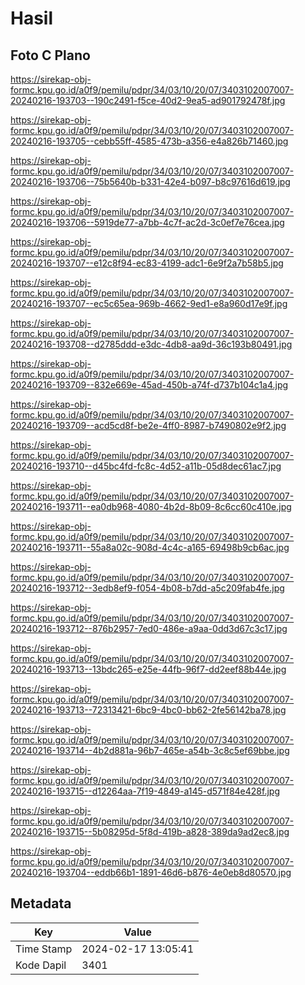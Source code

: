 # Hasil

## Foto C Plano

https://sirekap-obj-formc.kpu.go.id/a0f9/pemilu/pdpr/34/03/10/20/07/3403102007007-20240216-193703--190c2491-f5ce-40d2-9ea5-ad901792478f.jpg

https://sirekap-obj-formc.kpu.go.id/a0f9/pemilu/pdpr/34/03/10/20/07/3403102007007-20240216-193705--cebb55ff-4585-473b-a356-e4a826b71460.jpg

https://sirekap-obj-formc.kpu.go.id/a0f9/pemilu/pdpr/34/03/10/20/07/3403102007007-20240216-193706--75b5640b-b331-42e4-b097-b8c97616d619.jpg

https://sirekap-obj-formc.kpu.go.id/a0f9/pemilu/pdpr/34/03/10/20/07/3403102007007-20240216-193706--5919de77-a7bb-4c7f-ac2d-3c0ef7e76cea.jpg

https://sirekap-obj-formc.kpu.go.id/a0f9/pemilu/pdpr/34/03/10/20/07/3403102007007-20240216-193707--e12c8f94-ec83-4199-adc1-6e9f2a7b58b5.jpg

https://sirekap-obj-formc.kpu.go.id/a0f9/pemilu/pdpr/34/03/10/20/07/3403102007007-20240216-193707--ec5c65ea-969b-4662-9ed1-e8a960d17e9f.jpg

https://sirekap-obj-formc.kpu.go.id/a0f9/pemilu/pdpr/34/03/10/20/07/3403102007007-20240216-193708--d2785ddd-e3dc-4db8-aa9d-36c193b80491.jpg

https://sirekap-obj-formc.kpu.go.id/a0f9/pemilu/pdpr/34/03/10/20/07/3403102007007-20240216-193709--832e669e-45ad-450b-a74f-d737b104c1a4.jpg

https://sirekap-obj-formc.kpu.go.id/a0f9/pemilu/pdpr/34/03/10/20/07/3403102007007-20240216-193709--acd5cd8f-be2e-4ff0-8987-b7490802e9f2.jpg

https://sirekap-obj-formc.kpu.go.id/a0f9/pemilu/pdpr/34/03/10/20/07/3403102007007-20240216-193710--d45bc4fd-fc8c-4d52-a11b-05d8dec61ac7.jpg

https://sirekap-obj-formc.kpu.go.id/a0f9/pemilu/pdpr/34/03/10/20/07/3403102007007-20240216-193711--ea0db968-4080-4b2d-8b09-8c6cc60c410e.jpg

https://sirekap-obj-formc.kpu.go.id/a0f9/pemilu/pdpr/34/03/10/20/07/3403102007007-20240216-193711--55a8a02c-908d-4c4c-a165-69498b9cb6ac.jpg

https://sirekap-obj-formc.kpu.go.id/a0f9/pemilu/pdpr/34/03/10/20/07/3403102007007-20240216-193712--3edb8ef9-f054-4b08-b7dd-a5c209fab4fe.jpg

https://sirekap-obj-formc.kpu.go.id/a0f9/pemilu/pdpr/34/03/10/20/07/3403102007007-20240216-193712--876b2957-7ed0-486e-a9aa-0dd3d67c3c17.jpg

https://sirekap-obj-formc.kpu.go.id/a0f9/pemilu/pdpr/34/03/10/20/07/3403102007007-20240216-193713--13bdc265-e25e-44fb-96f7-dd2eef88b44e.jpg

https://sirekap-obj-formc.kpu.go.id/a0f9/pemilu/pdpr/34/03/10/20/07/3403102007007-20240216-193713--72313421-6bc9-4bc0-bb62-2fe56142ba78.jpg

https://sirekap-obj-formc.kpu.go.id/a0f9/pemilu/pdpr/34/03/10/20/07/3403102007007-20240216-193714--4b2d881a-96b7-465e-a54b-3c8c5ef69bbe.jpg

https://sirekap-obj-formc.kpu.go.id/a0f9/pemilu/pdpr/34/03/10/20/07/3403102007007-20240216-193715--d12264aa-7f19-4849-a145-d571f84e428f.jpg

https://sirekap-obj-formc.kpu.go.id/a0f9/pemilu/pdpr/34/03/10/20/07/3403102007007-20240216-193715--5b08295d-5f8d-419b-a828-389da9ad2ec8.jpg

https://sirekap-obj-formc.kpu.go.id/a0f9/pemilu/pdpr/34/03/10/20/07/3403102007007-20240216-193704--eddb66b1-1891-46d6-b876-4e0eb8d80570.jpg


## Metadata

| Key        | Value               |
| ---------- | ------------------- |
| Time Stamp | 2024-02-17 13:05:41 |
| Kode Dapil | 3401                |



